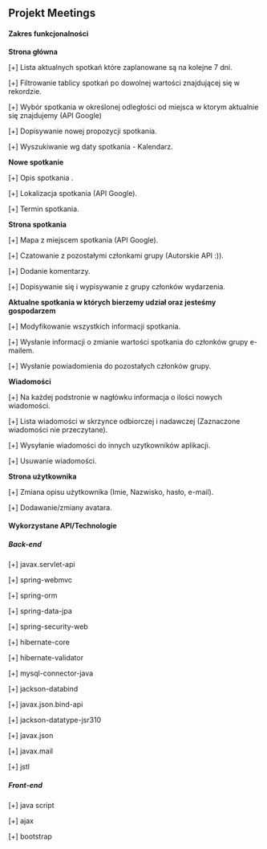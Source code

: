 Projekt Meetings
------------------------------------------

#### Zakres funkcjonalności

**Strona główna**

[+] Lista aktualnych spotkań które zaplanowane są na kolejne 7 dni.

[+] Filtrowanie tablicy spotkań po dowolnej wartości znajdującej się w rekordzie.

[+] Wybór spotkania w określonej odległości od miejsca w ktorym aktualnie się znajdujemy (API Google)

[+] Dopisywanie nowej propozycji spotkania.

[+] Wyszukiwanie wg daty spotkania - Kalendarz.


**Nowe spotkanie**

[+] Opis spotkania .

[+] Lokalizacja spotkania (API Google).

[+] Termin spotkania.


**Strona spotkania**

[+] Mapa z miejscem spotkania (API Google).

[+] Czatowanie z pozostałymi członkami grupy (Autorskie API :)).

[+] Dodanie komentarzy.

[+] Dopisywanie się i wypisywanie z grupy członków wydarzenia.



**Aktualne spotkania w których bierzemy udział oraz jesteśmy gospodarzem**

[+] Modyfikowanie wszystkich informacji spotkania.

[+] Wysłanie informacji o zmianie wartości spotkania do członków grupy e-mailem.

[+] Wysłanie powiadomienia do pozostałych członków grupy.


**Wiadomości**

[+] Na każdej podstronie w nagłówku informacja o ilości nowych wiadomości.

[+] Lista wiadomości w skrzynce odbiorczej i nadawczej (Zaznaczone wiadomości nie przeczytane).

[+] Wysyłanie wiadomości do innych uzytkowników aplikacji.

[+] Usuwanie wiadomości.

**Strona użytkownika**

[+] Zmiana opisu użytkownika (Imie, Nazwisko, hasło, e-mail).

[+] Dodawanie/zmiany avatara.

#### Wykorzystane API/Technologie

##### Back-end

[+] javax.servlet-api

[+] spring-webmvc

[+] spring-orm

[+] spring-data-jpa

[+] spring-security-web

[+] hibernate-core

[+] hibernate-validator

[+] mysql-connector-java

[+] jackson-databind

[+] javax.json.bind-api

[+] jackson-datatype-jsr310

[+] javax.json

[+] javax.mail

[+] jstl

##### Front-end

[+] java script

[+] ajax

[+] bootstrap